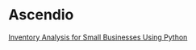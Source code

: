 # Ascendio
[Inventory Analysis for Small Businesses Using Python](https://seekascendio.github.io/home_page/_posts/2024-07-29-Inventory-Analysis.md)
